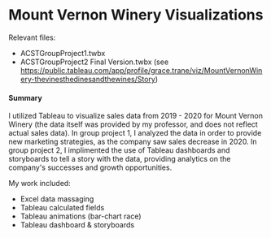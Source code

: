 # Mount Vernon Winery Visualizations

Relevant files:
- ACSTGroupProject1.twbx
- ACSTGroupProject2 Final Version.twbx (see https://public.tableau.com/app/profile/grace.trane/viz/MountVernonWinery-thevinesthedinesandthewines/Story)
    
#### Summary
I utilized Tableau to visualize sales data from 2019 - 2020 for Mount Vernon Winery (the data itself was provided by my professor, and does not reflect actual sales data). In group project 1, I analyzed the data in order to provide new marketing strategies, as the company saw sales decrease in 2020. In group project 2, I implimented the use of Tableau dashboards and storyboards to tell a story with the data, providing analytics on the company's successes and growth opportunities.

My work included:
- Excel data massaging
- Tableau calculated fields
- Tableau animations (bar-chart race)
- Tableau dashboard & storyboards
